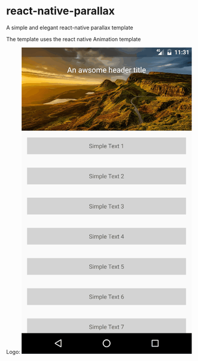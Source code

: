 # react-native-parallax
A simple and elegant react-native parallax template

The template uses the react native Animation template



Logo: ![Alt](https://github.com/Deepankar01/react-native-parallax/blob/master/parallax.gif "Parallax Animation")